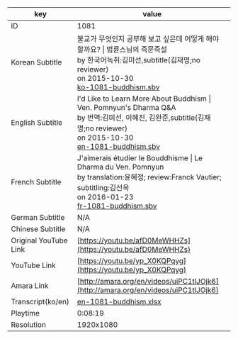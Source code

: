 |  key  |  value  |
|-------|---------|
| ID            | 1081 |
| Korean Subtitle | 불교가 무엇인지 공부해 보고 싶은데 어떻게 해야 할까요? \| 법륜스님의 즉문즉설<br>by 한국어녹취:김미선,subtitle(김재명;no reviewer)<br>on 2015-10-30<br>[ko-1081-buddhism.sbv](https://github.com/jungtosociety/dharma-qna/raw/master/sub/1081/ko-1081-buddhism.sbv)<br>|
| English Subtitle | I'd Like to Learn More About Buddhism \| Ven. Pomnyun's Dharma Q&A<br>by 번역:김미선, 이혜진, 김완준,subtitle(김재명;no reviewer)<br>on 2015-10-30<br>[en-1081-buddhism.sbv](https://github.com/jungtosociety/dharma-qna/raw/master/sub/1081/en-1081-buddhism.sbv)<br>|
| French Subtitle | J'aimerais étudier le Bouddhisme \| Le Dharma du Ven. Pomnyun<br>by translation:윤혜정; review:Franck Vautier; subtitling:김선옥<br>on 2016-01-23<br>[fr-1081-buddhism.sbv](https://github.com/jungtosociety/dharma-qna/raw/master/sub/1081/fr-1081-buddhism.sbv)<br>|
| German Subtitle | N/A |
| Chinese Subtitle | N/A |
| Original YouTube Link  | [https://youtu.be/afD0MeWHHZs](https://youtu.be/afD0MeWHHZs) |
| YouTube Link  | [https://youtu.be/yp_X0KQPqyg](https://youtu.be/yp_X0KQPqyg) |
| Amara Link    | [http://amara.org/en/videos/uiPC1tlJOjk6](http://amara.org/en/videos/uiPC1tlJOjk6) |
| Transcript(ko/en) | [en-1081-buddhism.xlsx](https://github.com/jungtosociety/dharma-qna/raw/master/sub/1081/en-1081-buddhism.xlsx) |
| Playtime | 0:08:19 |
| Resolution | 1920x1080|
